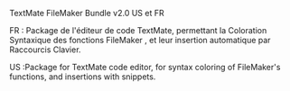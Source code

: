 TextMate FileMaker Bundle v2.0 US et FR

FR : Package de l'éditeur de code TextMate, permettant la Coloration Syntaxique des fonctions FileMaker , et leur insertion automatique par Raccourcis Clavier.

US :Package for TextMate code editor, for syntax coloring of FileMaker's functions, and insertions with snippets.
